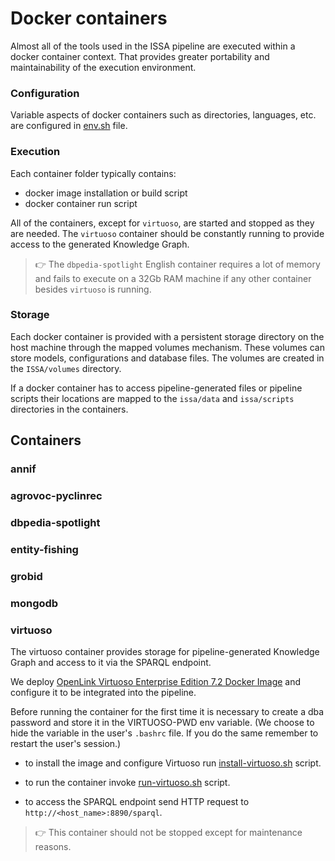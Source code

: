 # Docker containers

Almost all of the tools used in the ISSA pipeline are executed within a docker container context. That provides greater portability and maintainability of the execution environment.

### Configuration

Variable aspects of docker containers such as directories, languages, etc. are configured in [env.sh](../../env.sh) file.

### Execution

Each container folder typically contains: 
- docker image installation or build script
- docker container run script

All of the containers, except for `virtuoso`, are started and stopped as they are needed. The `virtuoso` container should be constantly running to provide access to the generated Knowledge Graph. 

>:point_right:  The `dbpedia-spotlight` English container requires a lot of memory and fails to execute on a 32Gb RAM machine if any other container besides `virtuoso` is running.

### Storage
Each docker container is provided with a persistent storage directory on the host machine through the mapped volumes mechanism. These volumes can store models, configurations and database files. The volumes are created in the `ISSA/volumes` directory.

If a docker container has to access pipeline-generated files or pipeline scripts their locations are mapped to the `issa/data` and `issa/scripts` directories in the containers.

## Containers

### annif

### agrovoc-pyclinrec

### dbpedia-spotlight

### entity-fishing

### grobid

### mongodb

### virtuoso

The virtuoso container provides storage for pipeline-generated Knowledge Graph and access to it via the SPARQL endpoint.

We deploy [OpenLink Virtuoso Enterprise Edition 7.2 Docker Image](https://hub.docker.com/r/openlink/virtuoso-closedsource-8) and configure it to be integrated into the pipeline. 

Before running the container for the first time it is necessary to create a dba password and store it in the VIRTUOSO-PWD env variable. (We choose to hide the variable in the user's `.bashrc` file. If you do the same remember to restart the user's session.)

- to install the image and configure Virtuoso run [install-virtuoso.sh](vistuoso/install-virtuoso.sh) script.

- to run the container invoke [run-virtuoso.sh](vistuoso/install-virtuoso.sh) script. 

- to access the SPARQL endpoint send HTTP request to `http://<host_name>:8890/sparql`.

>:point_right: This container should not be stopped except for maintenance reasons.






